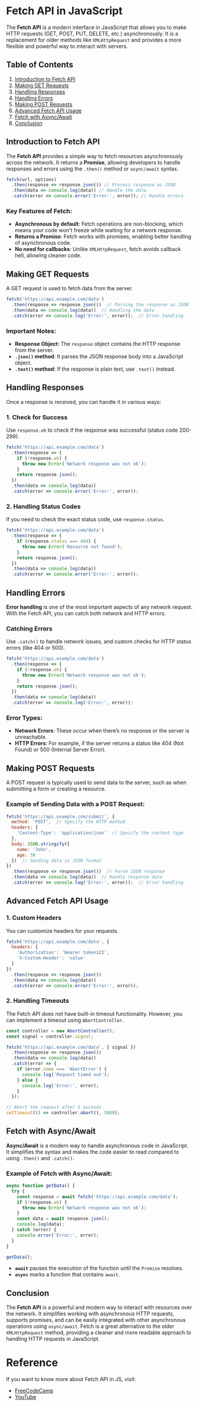 
# Fetch API in JavaScript

The **Fetch API** is a modern interface in JavaScript that allows you to make HTTP requests (GET, POST, PUT, DELETE, etc.) asynchronously. It is a replacement for older methods like `XMLHttpRequest` and provides a more flexible and powerful way to interact with servers.

## Table of Contents
1. [Introduction to Fetch API](#introduction-to-fetch-api)
2. [Making GET Requests](#making-get-requests)
3. [Handling Responses](#handling-responses)
4. [Handling Errors](#handling-errors)
5. [Making POST Requests](#making-post-requests)
6. [Advanced Fetch API Usage](#advanced-fetch-api-usage)
7. [Fetch with Async/Await](#fetch-with-asyncawait)
8. [Conclusion](#conclusion)


## Introduction to Fetch API

The **Fetch API** provides a simple way to fetch resources asynchronously across the network. It returns a **Promise**, allowing developers to handle responses and errors using the `.then()` method or `async/await` syntax.

```javascript
fetch(url, options)
  .then(response => response.json()) // Process response as JSON
  .then(data => console.log(data)) // Handle the data
  .catch(error => console.error('Error:', error)); // Handle errors
```

### Key Features of Fetch:
- **Asynchronous by default**: Fetch operations are non-blocking, which means your code won't freeze while waiting for a network response.
- **Returns a Promise**: Fetch works with promises, enabling better handling of asynchronous code.
- **No need for callbacks**: Unlike `XMLHttpRequest`, fetch avoids callback hell, allowing cleaner code.
  

## Making GET Requests

A GET request is used to fetch data from the server.

```javascript
fetch('https://api.example.com/data')
  .then(response => response.json())  // Parsing the response as JSON
  .then(data => console.log(data))  // Handling the data
  .catch(error => console.log('Error:', error));  // Error handling
```

### Important Notes:
- **Response Object**: The `response` object contains the HTTP response from the server.
- **`.json()` method**: It parses the JSON response body into a JavaScript object.
- **`.text()` method**: If the response is plain text, use `.text()` instead.


## Handling Responses

Once a response is received, you can handle it in various ways:

### 1. **Check for Success**
Use `response.ok` to check if the response was successful (status code 200-299).

```javascript
fetch('https://api.example.com/data')
  .then(response => {
    if (!response.ok) {
      throw new Error('Network response was not ok');
    }
    return response.json();
  })
  .then(data => console.log(data))
  .catch(error => console.error('Error:', error));
```

### 2. **Handling Status Codes**
If you need to check the exact status code, use `response.status`.

```javascript
fetch('https://api.example.com/data')
  .then(response => {
    if (response.status === 404) {
      throw new Error('Resource not found');
    }
    return response.json();
  })
  .then(data => console.log(data))
  .catch(error => console.error('Error:', error));
```


## Handling Errors

**Error handling** is one of the most important aspects of any network request. With the Fetch API, you can catch both network and HTTP errors.

### Catching Errors
Use `.catch()` to handle network issues, and custom checks for HTTP status errors (like 404 or 500).

```javascript
fetch('https://api.example.com/data')
  .then(response => {
    if (!response.ok) {
      throw new Error('Network response was not ok');
    }
    return response.json();
  })
  .then(data => console.log(data))
  .catch(error => console.log('Error:', error));
```

### Error Types:
- **Network Errors**: These occur when there’s no response or the server is unreachable.
- **HTTP Errors**: For example, if the server returns a status like 404 (Not Found) or 500 (Internal Server Error).



## Making POST Requests

A POST request is typically used to send data to the server, such as when submitting a form or creating a resource.

### Example of Sending Data with a POST Request:
```javascript
fetch('https://api.example.com/submit', {
  method: 'POST',  // Specify the HTTP method
  headers: {
    'Content-Type': 'application/json'  // Specify the content type
  },
  body: JSON.stringify({
    name: 'John',
    age: 30
  })  // Sending data in JSON format
})
  .then(response => response.json())  // Parse JSON response
  .then(data => console.log(data))  // Handle response data
  .catch(error => console.log('Error:', error));  // Error handling
```


## Advanced Fetch API Usage

### 1. **Custom Headers**
You can customize headers for your requests.

```javascript
fetch('https://api.example.com/data', {
  headers: {
    'Authorization': 'Bearer token123',
    'X-Custom-Header': 'value'
  }
})
  .then(response => response.json())
  .then(data => console.log(data))
  .catch(error => console.error('Error:', error));
```

### 2. **Handling Timeouts**
The Fetch API does not have built-in timeout functionality. However, you can implement a timeout using `AbortController`.

```javascript
const controller = new AbortController();
const signal = controller.signal;

fetch('https://api.example.com/data', { signal })
  .then(response => response.json())
  .then(data => console.log(data))
  .catch(error => {
    if (error.name === 'AbortError') {
      console.log('Request timed out');
    } else {
      console.log('Error:', error);
    }
  });

// Abort the request after 5 seconds
setTimeout(() => controller.abort(), 5000);
```


## Fetch with Async/Await

**Async/Await** is a modern way to handle asynchronous code in JavaScript. It simplifies the syntax and makes the code easier to read compared to using `.then()` and `.catch()`.

### Example of Fetch with Async/Await:

```javascript
async function getData() {
  try {
    const response = await fetch('https://api.example.com/data');
    if (!response.ok) {
      throw new Error('Network response was not ok');
    }
    const data = await response.json();
    console.log(data);
  } catch (error) {
    console.error('Error:', error);
  }
}

getData();
```

- **`await`** pauses the execution of the function until the `Promise` resolves.
- **`async`** marks a function that contains `await`.



## Conclusion

The **Fetch API** is a powerful and modern way to interact with resources over the network. It simplifies working with asynchronous HTTP requests, supports promises, and can be easily integrated with other asynchronous operations using `async/await`. Fetch is a great alternative to the older `XMLHttpRequest` method, providing a cleaner and more readable approach to handling HTTP requests in JavaScript.


# Reference
If you want to know more about Fetch API in JS, visit: 
- [FreeCodeCamp](https://www.freecodecamp.org/news/javascript-fetch-api-for-beginners/)
- [YouTube](https://www.youtube.com/watch?v=CNwb02vgsmc&list=PLfEr2kn3s-br9ZFmejfLhAgMbGgbpdof8&index=124)